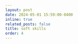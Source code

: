 ```yaml
---
layout: post
date: 2024-05-01 15:59:00-0400
inline: true
related_posts: false
title: soft skills
order: 4
---
```


